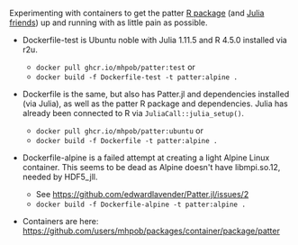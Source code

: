 Experimenting with containers to get the patter [R package](https://github.com/edwardlavender/patter) (and [Julia friends](https://github.com/edwardlavender/patter.jl)) up and running with as little pain as possible.

- Dockerfile-test is Ubuntu noble with Julia 1.11.5 and R 4.5.0 installed via r2u.
  - `docker pull ghcr.io/mhpob/patter:test` or
  - `docker build -f Dockerfile-test -t patter:alpine .`
- Dockerfile is the same, but also has Patter.jl and dependencies installed (via Julia), as well as the patter R package and dependencies. Julia has already been connected to R via `JuliaCall::julia_setup()`.
  - `docker pull ghcr.io/mhpob/patter:ubuntu` or
  - `docker build -f Dockerfile -t patter:alpine .`
- Dockerfile-alpine is a failed attempt at creating a light Alpine Linux container. This seems to be dead as Alpine doesn't have libmpi.so.12, needed by HDF5_jll.
  - See https://github.com/edwardlavender/Patter.jl/issues/2
  - `docker build -f Dockerfile-alpine -t patter:alpine .`
 
- Containers are here: https://github.com/users/mhpob/packages/container/package/patter
